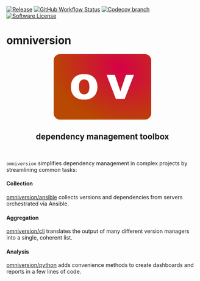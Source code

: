 [![Release](https://img.shields.io/github/v/release/omniversion/omniversion-cli.svg?style=for-the-badge)](https://github.com/omniversion/omniversion-cli/releases/latest)
[![GitHub Workflow Status](https://img.shields.io/github/workflow/status/omniversion/omniversion-cli/Upload%20code%20coverage?style=for-the-badge)](https://github.com/omniversion/omniversion-cli/actions?query=workflow%3A%22Upload%20code%20coverage%22)
[![Codecov branch](https://img.shields.io/codecov/c/github/omniversion/omniversion/main.svg?style=for-the-badge&token=X126WJ5IU4)](https://codecov.io/gh/omniversion/omniversion)
[![Software License](https://img.shields.io/badge/license-AGPL--3.0-green.svg?style=for-the-badge)](/LICENSE)

# omniversion

<!--suppress HtmlDeprecatedAttribute -->
<div align="center">
    <img src="docs/assets/omniversion.png" width="256" height="172" alt="omniversion logo" />
    <h2 align="center">dependency management toolbox</h2>
    <br />
</div>

`omniversion` simplifies dependency management in complex projects by streamlining common tasks:

#### Collection
[omniversion/ansible](ansible) collects versions and dependencies from servers orchestrated via Ansible.

#### Aggregation
[omniversion/cli](cli) translates the output of many different version managers into a single, coherent list.

#### Analysis
[omniversion/python](python) adds convenience methods to create dashboards and reports in a few lines of code.
